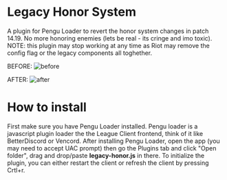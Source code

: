 # Legacy Honor System
A plugin for Pengu Loader to revert the honor system changes in patch 14.19. No more honoring enemies (lets be real - its cringe and imo toxic). NOTE: this plugin may stop working at any time as Riot may remove the config flag or the legacy components all toghether.

BEFORE: 
![before](https://github.com/user-attachments/assets/8708a0a7-9640-4063-8696-9f75ff7f9adb)

AFTER: 
![after](https://github.com/user-attachments/assets/740574fc-05e1-4fc4-954b-b9f408550b84)

# How to install
First make sure you have Pengu Loader installed. Pengu loader is a javascript plugin loader the the League Client frontend, think of it like BetterDiscord or Vencord. After installing Pengu Loader, open the app (you may need to accept UAC prompt) then go the Plugins tab and click "Open folder", drag and drop/paste **legacy-honor.js** in there. To initialize the plugin, you can either restart the client or refresh the client by pressing Crtl+r.
